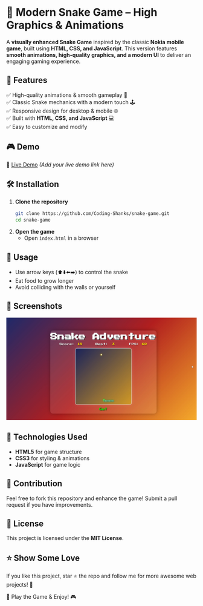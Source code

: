 # 🐍 Modern Snake Game – High Graphics & Animations  

A **visually enhanced Snake Game** inspired by the classic **Nokia mobile game**, built using **HTML, CSS, and JavaScript**. This version features **smooth animations, high-quality graphics, and a modern UI** to deliver an engaging gaming experience.  

## 🚀 Features  
✅ High-quality animations & smooth gameplay 🎨  
✅ Classic Snake mechanics with a modern touch 🕹️  
✅ Responsive design for desktop & mobile 🌐  
✅ Built with **HTML, CSS, and JavaScript** 💻  
✅ Easy to customize and modify  

## 🎮 Demo  
🔗 [Live Demo](#) *(Add your live demo link here)*  

## 🛠️ Installation  
1. **Clone the repository**  
   ```bash
   git clone https://github.com/Coding-Shanks/snake-game.git
   cd snake-game
   ```
2. **Open the game**  
   - Open `index.html` in a browser  

## 📝 Usage  
- Use arrow keys (⬆️⬇️⬅️➡️) to control the snake  
- Eat food to grow longer  
- Avoid colliding with the walls or yourself  

## 📸 Screenshots  
![Screenshot](Screenshot_9.png)

## 🎯 Technologies Used  
- **HTML5** for game structure  
- **CSS3** for styling & animations  
- **JavaScript** for game logic  

## 🎁 Contribution  
Feel free to fork this repository and enhance the game! Submit a pull request if you have improvements.  

## 📌 License  
This project is licensed under the **MIT License**.  

## ⭐ Show Some Love  
If you like this project, star ⭐ the repo and follow me for more awesome web projects! 🚀  

🐍 Play the Game & Enjoy! 🎮
